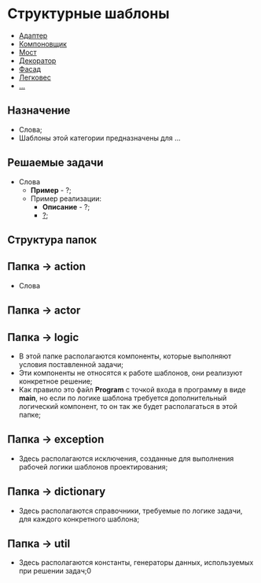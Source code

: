# Структурные шаблоны

* [Адаптер](adapter/README.md)
* [Компоновщик](composite/README.md)
* [Мост](bridge/README.md)
* [Декоратор](decorator/README.md)
* [Фасад](facade/README.md)
* [Легковес](flyweight/README.md)
* [...](...)

## Назначение

* Слова;
* Шаблоны этой категории предназначены для ...

## Решаемые задачи

* Слова
  * **Пример** - ?;
  * Пример реализации:
    * **Описание** - ?;
    * [?](?);


## Структура папок

## Папка -> action
* Слова

## Папка -> actor

## Папка -> logic
* В этой папке располагаются компоненты, которые выполняют условия поставленной задачи;
* Эти компоненты не относятся к работе шаблонов, они реализуют конкретное решение;
* Как правило это файл **Program** с точкой входа в программу в виде **main**, 
но если по логике шаблона требуется дополнительный логический компонент, то он так же будет располагаться в этой папке;

## Папка -> exception
*  Здесь располагаются исключения, созданные для выполнения рабочей логики шаблонов проектирования;

## Папка -> dictionary
*  Здесь располагаются справочники, требуемые по логике задачи, для каждого конкретного шаблона;

## Папка -> util
*  Здесь располагаются константы, генераторы данных, используемых при решении задач;0
